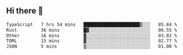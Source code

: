 ## Hi there 👋

<!--
**whirlun/whirlun** is a ✨ _special_ ✨ repository because its `README.md` (this file) appears on your GitHub profile.

Here are some ideas to get you started:

- 🔭 I’m currently working on ...
- 🌱 I’m currently learning ...
- 👯 I’m looking to collaborate on ...
- 🤔 I’m looking for help with ...
- 💬 Ask me about ...
- 📫 How to reach me: ...
- 😄 Pronouns: ...
- ⚡ Fun fact: ...
-->
<!--START_SECTION:waka-->

```txt
TypeScript   7 hrs 54 mins   █████████████████████▒░░░   85.84 %
Rust         36 mins         █▓░░░░░░░░░░░░░░░░░░░░░░░   06.55 %
Other        16 mins         ▓░░░░░░░░░░░░░░░░░░░░░░░░   03.02 %
TOML         15 mins         ▓░░░░░░░░░░░░░░░░░░░░░░░░   02.77 %
JSON         5 mins          ▒░░░░░░░░░░░░░░░░░░░░░░░░   01.00 %
```

<!--END_SECTION:waka-->
